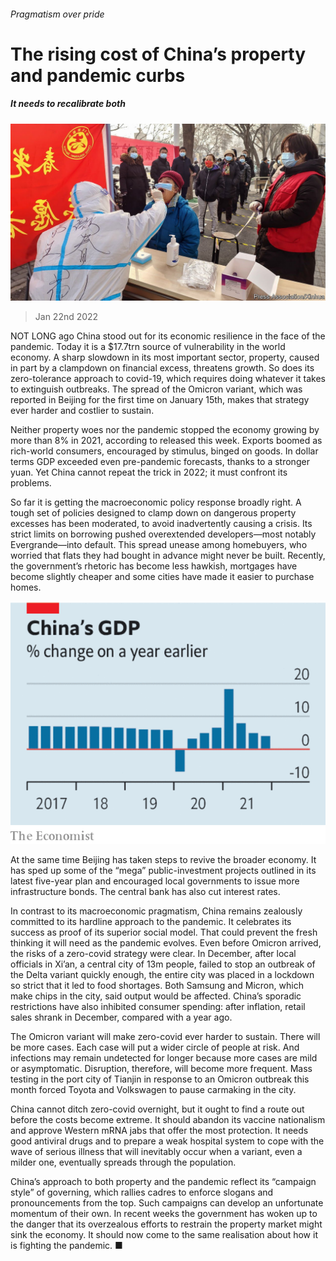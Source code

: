 ###### Pragmatism over pride

# The rising cost of China’s property and pandemic curbs 

##### It needs to recalibrate both 

![image](images/20220122_ldp501.jpg) 

> Jan 22nd 2022 

NOT LONG ago China stood out for its economic resilience in the face of the pandemic. Today it is a $17.7trn source of vulnerability in the world economy. A sharp slowdown in its most important sector, property, caused in part by a clampdown on financial excess, threatens growth. So does its zero-tolerance approach to covid-19, which requires doing whatever it takes to extinguish outbreaks. The spread of the Omicron variant, which was reported in Beijing for the first time on January 15th, makes that strategy ever harder and costlier to sustain.

Neither property woes nor the pandemic stopped the economy growing by more than 8% in 2021, according to  released this week. Exports boomed as rich-world consumers, encouraged by stimulus, binged on goods. In dollar terms GDP exceeded even pre-pandemic forecasts, thanks to a stronger yuan. Yet China cannot repeat the trick in 2022; it must confront its problems.


So far it is getting the macroeconomic policy response broadly right. A tough set of policies designed to clamp down on dangerous property excesses has been moderated, to avoid inadvertently causing a crisis. Its strict limits on borrowing pushed overextended developers—most notably Evergrande—into default. This spread unease among homebuyers, who worried that flats they had bought in advance might never be built. Recently, the government’s rhetoric has become less hawkish, mortgages have become slightly cheaper and some cities have made it easier to purchase homes.

![image](images/20220122_ldc031.png) 


At the same time Beijing has taken steps to revive the broader economy. It has sped up some of the “mega” public-investment projects outlined in its latest five-year plan and encouraged local governments to issue more infrastructure bonds. The central bank has also cut interest rates.

In contrast to its macroeconomic pragmatism, China remains zealously committed to its hardline approach to the pandemic. It celebrates its success as proof of its superior social model. That could prevent the fresh thinking it will need as the pandemic evolves. Even before Omicron arrived, the risks of a zero-covid strategy were clear. In December, after local officials in Xi’an, a central city of 13m people, failed to stop an outbreak of the Delta variant quickly enough, the entire city was placed in a lockdown so strict that it led to food shortages. Both Samsung and Micron, which make chips in the city, said output would be affected. China’s sporadic restrictions have also inhibited consumer spending: after inflation, retail sales shrank in December, compared with a year ago.

The Omicron variant will make zero-covid ever harder to sustain. There will be more cases. Each case will put a wider circle of people at risk. And infections may remain undetected for longer because more cases are mild or asymptomatic. Disruption, therefore, will become more frequent. Mass testing in the port city of Tianjin in response to an Omicron outbreak this month forced Toyota and Volkswagen to pause carmaking in the city.

China cannot ditch zero-covid overnight, but it ought to find a route out before the costs become extreme. It should abandon its vaccine nationalism and approve Western mRNA jabs that offer the most protection. It needs good antiviral drugs and to prepare a weak hospital system to cope with the wave of serious illness that will inevitably occur when a variant, even a milder one, eventually spreads through the population.

China’s approach to both property and the pandemic reflect its “campaign style” of governing, which rallies cadres to enforce slogans and pronouncements from the top. Such campaigns can develop an unfortunate momentum of their own. In recent weeks the government has woken up to the danger that its overzealous efforts to restrain the property market might sink the economy. It should now come to the same realisation about how it is fighting the pandemic. ■

